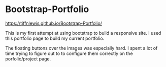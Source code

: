 # Bootstrap-Portfolio
https://tiffnlewis.github.io/Bootstrap-Portfolio/

This is my first attempt at using bootstrap to build a responsive site. I used this portfolio page to build my current portfolio.

The floating buttons over the images was especially hard. I spent a lot of time trying to figure out to to configure them correctly on the porfolio/project page.
